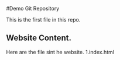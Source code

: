 #Demo Git Repository

This is the first file in this repo.

## Website Content. 
Here are the file sint he website.
1.index.html
